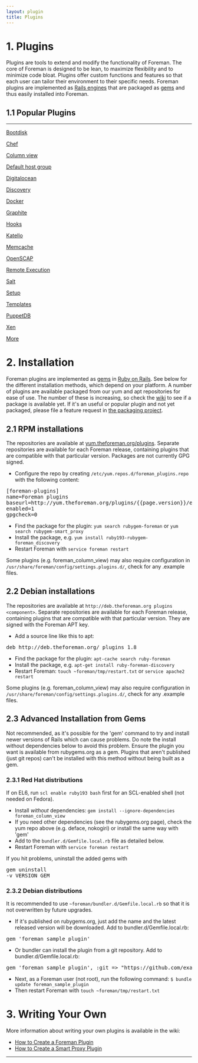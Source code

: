 ```yaml
---
layout: plugin
title: Plugins
---
```


# 1. Plugins


Plugins are tools to extend and modify the functionality of Foreman. The core of Foreman is designed to be lean, to maximize flexibility and to minimize code bloat. Plugins offer custom functions and features so that each user can tailor their environment to their specific needs. Foreman plugins are implemented as [Rails engines](http://guides.rubyonrails.org/engines.html) that are packaged as [gems](http://guides.rubygems.org/what-is-a-gem/) and thus easily installed into Foreman.

## 1.1 Popular Plugins
------------------------

<div class='row'>
	<div class='col-md-3 center'>
		<a href="https://github.com/theforeman/foreman_bootdisk" class="btn-doc btn">
			<p class='h2 doc-icon'><i class="fa fa-floppy-o"></i></p>
			Bootdisk
		</a>
	</div>
	<div class='col-md-3 center'>
		<a href="plugins/foreman_chef/0.2" class="btn-doc btn">
			<p class='h2 doc-icon'><i class="fa fa-cutlery"></i></p>
			Chef
		</a>
	</div>
	<div class='col-md-3 center'>
		<a href="https://github.com/GregSutcliffe/foreman_column_view" class="btn-doc btn">
			<p class='h2 doc-icon'><i class="fa fa-bar-chart"></i></p>
			Column view
		</a>
	</div>
	<div class='col-md-3 center'>
		<a href="https://github.com/theforeman/foreman_default_hostgroup/" class="btn-doc btn">
			<p class='h2 doc-icon'><i class="fa fa-check-circle"></i></p>
			Default host group
		</a>
	</div>
</div>
<div class='row'>
	<div class='col-md-3 center'>
		<a href="https://github.com/theforeman/foreman-digitalocean/" class="btn-doc btn">
			<p class='h2 doc-icon'><i class="fa fa-pencil"></i></p>
			Digitalocean
		</a>
	</div>
	<div class='col-md-3 center'>
		<a href="plugins/foreman_discovery/" class="btn-doc btn">
			<p class='h2 doc-icon'><i class="fa fa-wifi"></i></p>
			Discovery
		</a>
	</div>
	<div class='col-md-3 center'>
		<a href="plugins/foreman_docker/1.x/" class="btn-doc btn">
			<p class='h2 doc-icon'><i class="fa fa-ship"></i></p>
			Docker
		</a>
	</div>
	<div class='col-md-3 center'>
		<a href="https://github.com/theforeman/foreman_graphite" class="btn-doc btn">
			<p class='h2 doc-icon'><i class="fa fa-bar-chart"></i></p>
			Graphite
		</a>
	</div>
</div>
<div class='row'>
	<div class='col-md-3 center'>
		<a href="https://github.com/theforeman/foreman_hooks" class="btn-doc btn">
			<p class='h2 doc-icon'><i class="fa fa-anchor"></i></p>
			Hooks
		</a>
	</div>
	<div class='col-md-3 center'>
		<a href="http://katello.org/" class="btn-doc btn">
			<p class='h2 doc-icon'><i class="fa fa-cloud-upload"></i></p>
			Katello
		</a>
	</div>
	<div class='col-md-3 center'>
		<a href="https://github.com/theforeman/foreman_memcache" class="btn-doc btn">
			<p class='h2 doc-icon'><i class="fa fa-tasks"></i></p>
			Memcache
		</a>
	</div>
	<div class='col-md-3 center'>
		<a href="plugins/foreman_openscap/0.4/" class="btn-doc btn">
			<p class='h2 doc-icon'><i class="fa fa-bank"></i></p>
			OpenSCAP
		</a>
	</div>
</div>
<div class='row'>
	<div class='col-md-3 center'>
		<a href="plugins/foreman_remote_execution/0.0/" class="btn-doc btn">
			<p class='h2 doc-icon'><i class="fa fa-toggle-right"></i></p>
			Remote Execution
		</a>
	</div>
	<div class='col-md-3 center'>
		<a href="plugins/foreman_salt/" class="btn-doc btn">
			<p class='h2 doc-icon'><i class="fa fa-cube"></i></p>
			Salt
		</a>
	</div>
	<div class='col-md-3 center'>
		<a href="https://github.com/theforeman/foreman_setup" class="btn-doc btn">
			<p class='h2 doc-icon'><i class="fa fa-sun-o"></i></p>
			Setup
		</a>
	</div>
	<div class='col-md-3 center'>
		<a href="https://github.com/theforeman/foreman_templates" class="btn-doc btn">
			<p class='h2 doc-icon'><i class="fa fa-file"></i></p>
			Templates
		</a>
	</div>
</div>
<div class='row'>
	<div class='col-md-3 center'>
		<a href="https://github.com/theforeman/puppetdb_foreman" class="btn-doc btn">
			<p class='h2 doc-icon'><i class="fa fa-database"></i></p>
			PuppetDB
		</a>
	</div>
	<div class='col-md-3 center'>
		<a href="https://github.com/theforeman/foreman-xen" class="btn-doc btn">
			<p class='h2 doc-icon'><i class="fa fa-dashboard"></i></p>
			Xen
		</a>
	</div>
 	<div class='col-md-3 center'>
		<a href="http://projects.theforeman.org/projects/foreman/wiki/List_of_Plugins" class="btn-doc btn">
			<p class='h2 doc-icon'><i class="fa fa-plus"></i></p>
      More
		</a>
	</div>
</div>

# 2. Installation

Foreman plugins are implemented as [gems](http://guides.rubygems.org/what-is-a-gem/) in [Ruby on Rails](http://www.rubyonrails.org). See below for the different installation methods, which depend on your platform.
A number of plugins are available packaged from our yum and apt repositories for ease of use. The number of these is increasing, so check the [wiki](http://projects.theforeman.org/projects/foreman/wiki/List_of_Plugins) to see if a package is available yet.  If it's an useful or popular plugin and not yet packaged, please file a feature request in [the packaging project](http://projects.theforeman.org/projects/rpms/issues/new).

## 2.1 RPM installations
The repositories are available at [yum.theforeman.org/plugins](http://yum.theforeman.org/plugins/).  Separate repositories are available for each Foreman release, containing plugins that are compatible with that particular version.  Packages are not currently GPG signed.

* Configure the repo by creating `/etc/yum.repos.d/foreman_plugins.repo` with the following content:
<pre>
[foreman-plugins]
name=Foreman plugins
baseurl=http://yum.theforeman.org/plugins/{{page.version}}/el6/x86_64/
enabled=1
gpgcheck=0
</pre>
* Find the package for the plugin: `yum search rubygem-foreman` or `yum search rubygem-smart_proxy`
* Install the package, e.g. `yum install ruby193-rubygem-foreman_discovery`
* Restart Foreman with `service foreman restart`

Some plugins (e.g. foreman_column_view) may also require configuration in `/usr/share/foreman/config/settings.plugins.d/`, check for any .example files.

## 2.2 Debian installations
The repositories are available at `http://deb.theforeman.org plugins <component>`. Separate repositories are available for each Foreman release, containing plugins that are compatible with that particular version. They are signed with the Foreman APT key.

* Add a source line like this to apt:
<pre>deb http://deb.theforeman.org/ plugins 1.8</pre>
* Find the package for the plugin: `apt-cache search ruby-foreman`
* Install the package, e.g. `apt-get install ruby-foreman-discovery`
* Restart Foreman: `touch ~foreman/tmp/restart.txt` or `service apache2 restart`

Some plugins (e.g. foreman_column_view) may also require configuration in `/usr/share/foreman/config/settings.plugins.d/`, check for any .example files.

## 2.3 Advanced Installation from Gems

Not recommended, as it's possible for the 'gem' command to try and install newer versions of Rails which can cause problems. Do note the install without dependencies below to avoid this problem.
Ensure the plugin you want is available from rubygems.org as a gem. Plugins that aren't published (just git repos) can't be installed with this method without being built as a gem.

### 2.3.1 Red Hat distributions

If on EL6, run `scl enable ruby193 bash` first for an SCL-enabled shell (not needed on Fedora).

* Install *without* dependencies: `gem install --ignore-dependencies foreman_column_view`
* If you need other dependencies (see the rubygems.org page), check the yum repo above (e.g. deface, nokogiri) or install the same way with 'gem'
* Add to the `bundler.d/Gemfile.local.rb` file as detailed below.
* Restart Foreman with `service foreman restart`

If you hit problems, uninstall the added gems with <pre>gem uninstall -v VERSION GEM</pre>

### 2.3.2 Debian distributions

It is recommended to use `~foreman/bundler.d/Gemfile.local.rb` so that it is not overwritten by future upgrades.

* If it's published on rubygems.org, just add the name and the latest released version will be downloaded. Add to bundler.d/Gemfile.local.rb:
<pre>gem 'foreman_sample_plugin'</pre>
* Or bundler can install the plugin from a git repository.  Add to bundler.d/Gemfile.local.rb:
<pre>gem 'foreman_sample_plugin', :git => "https://github.com/example/foreman_sample_plugin.git"</pre>
* Next, as a Foreman user (not root), run the following command: `$ bundle update foreman_sample_plugin`
* Then restart Foreman with `touch ~foreman/tmp/restart.txt`

# 3. Writing Your Own

More information about writing your own plugins is available in the wiki:

* [How to Create a Foreman Plugin](http://projects.theforeman.org/projects/foreman/wiki/How_to_Create_a_Plugin)
* [How to Create a Smart Proxy Plugin](http://projects.theforeman.org/projects/foreman/wiki/How_to_Create_a_Smart-Proxy_Plugin)

<hr/>
